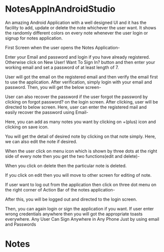 # NotesAppInAndroidStudio

An amazing Android Application with a well designed UI and it has the facility to add, update or delete the note whichever the user want. It shows the randomly different colors on every note whenever the user login or signup for notes application.

First Screen when the user opens the Notes Application- 


Enter your Email and password and login if you have already registered. Otherwise click on New User! Want To Sign In? button and then enter your working email and set a password of at least length of 7.


User will got the email on the registered email and then verify the email first to use the application. After verification, simply login with your email and password. Then, you will get the below screen- 


User can also recover the password if the user forgot the password by clicking on forgot password? on the login screen. After clicking, user will be directed to below screen. Here, user can enter the registered mail and easily recover the password using Email-



Here, you can add as many notes you want by clicking on +(plus) icon and clicking on save icon. 



You will get the detail of desired note by clicking on that note simply. Here, we can also edit the note if desired. 

When the user click on menu icon which is shown by three dots at the right side of every note then you get the two functions(edit and delete)- 


When you click on delete then the particular note is deleted.

If you click on edit then you will move to other screen for editing of note.




If user want to log out from the application then click on three dot menu on the right corner of Action Bar of the notes application-

After this, you will be logged out and directed to the login screen. 

Then, you can again login or sign the application if you want. If user enter wrong credentials anywhere then you will got the appropriate toasts everywhere.
Any User Can Sign Anywhere in Any Phone Just by using email and Passwords
# Notes
